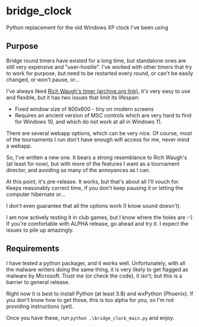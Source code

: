 # bridge_clock

Python replacement for the old Windows XP clock I've been using

## Purpose

Bridge round timers have existed for a long time, but standalone ones are still
very expensive and "user-hostile".  I've worked with other timers that try to 
work for purpose, but need to be restarted every round, or can't be easily changed,
or won't pause, or...

I've always liked
[Rich Waugh's timer (archive.org link)](https://web.archive.org/web/20101120153843/http://bridgeace.com/bridgeprograms.htm),
it's very easy to use and flexible, but it has two issues that limit its lifespan:
   - Fixed window size of 800x600 - tiny on modern screens
- Requires an ancient version of MSC controls
  which are very hard to find for Windows 10,
  and which do not work at all in Windows 11.

There are several webapp options, which can be very nice.
Of course, most of the tournaments I run don't have enough wifi access for me,
never mind a webapp.

So, I've written a new one.
It bears a strong resemblance to Rich Waugh's (at least for now), but with
more of the features I want as a tournament director,
and avoiding as many of the annoyances as I can.

At this point, it's pre-release. It works, but that's about all I'll vouch for.
Keeps reasonably correct time, if you don't keep pausing it or letting the
computer hibernate or...

I don't even guarantee that all the options work (I know sound doesn't).

I am now actively testing it in club games, but I know where the holes are :-)
If you're comfortable with ALPHA release, go ahead and try it.
I expect the issues to pile up amazingly.

## Requirements

I have tested a python packager, and it works well.
Unfortunately, with all the malware writers doing the same thing, it is very likely
to get flagged as malware by Microsoft.
Trust me (or check the code), it isn't; but this is a barrier to general release.

Right now it is best to install Python (at least 3.8) and wxPython (Phoenix).
If you don't know how to get those, this is too alpha for you,
so I'm not providing instructions (yet).

Once you have these, run `python .\bridge_clock_main.py` and enjoy.